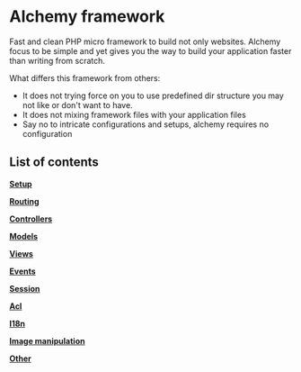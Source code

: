 Alchemy framework
=================

Fast and clean PHP micro framework to build not only websites. Alchemy focus to be simple and yet
gives you the way to build your application faster than writing from scratch. 

What differs this framework from others:
- It does not trying force on you to use predefined dir structure you may not like or don't want to have.
- It does not mixing framework files with your application files
- Say no to intricate configurations and setups, alchemy requires no configuration


List of contents
----------------

**[Setup](/dkraczkowski/alchemy/blob/master/docs/Setup.md)**

**[Routing](/dkraczkowski/alchemy/blob/master/docs/Routing.md)**

**[Controllers](/dkraczkowski/alchemy/blob/master/docs/Controllers.md)**

**[Models](/dkraczkowski/alchemy/blob/master/docs/Models.md)**

**[Views](/dkraczkowski/alchemy/blob/master/docs/Views.md)**

**[Events](/dkraczkowski/alchemy/blob/master/docs/Events.md)**

**[Session](/dkraczkowski/alchemy/blob/master/docs/Session.md)**

**[Acl](/dkraczkowski/alchemy/blob/master/docs/Acl.md)**

**[I18n](/dkraczkowski/alchemy/blob/master/docs/I18n.md)**

**[Image manipulation](dkraczkowski/alchemy/blob/master/docs/ImageManipulation.md)**

**[Other](/dkraczkowski/alchemy/blob/master/docs/Other.md)**